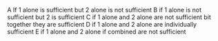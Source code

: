A If 1 alone is sufficient but 2 alone is not sufficient
B if 1 alone is not sufficient but 2 is sufficient
C if 1 alone and 2 alone are not sufficient bit together they are sufficient
D if 1 alone and 2 alone are individually sufficient
E if 1 alone and 2 alone if combined are not sufficient